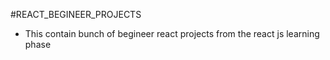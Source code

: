 #REACT_BEGINEER_PROJECTS
- This contain bunch of begineer react projects from the react js learning phase
